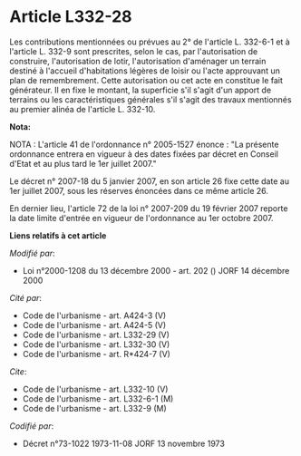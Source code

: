 # Article L332-28

Les contributions mentionnées ou prévues au 2° de l'article L. 332-6-1 et à l'article L. 332-9 sont prescrites, selon le cas,
par l'autorisation de construire, l'autorisation de lotir, l'autorisation d'aménager un terrain destiné à l'accueil
d'habitations légères de loisir ou l'acte approuvant un plan de remembrement. Cette autorisation ou cet acte en constitue le
fait générateur. Il en fixe le montant, la superficie s'il s'agit d'un apport de terrains ou les caractéristiques générales
s'il s'agit des travaux mentionnés au premier alinéa de l'article L. 332-10.

**Nota:**

NOTA : L'article 41 de l'ordonnance n° 2005-1527 énonce : "La présente ordonnance entrera en vigueur à des dates fixées par
décret en Conseil d'Etat et au plus tard le 1er juillet 2007."

Le décret n° 2007-18 du 5 janvier 2007, en son article 26 fixe cette date au 1er juillet 2007, sous les réserves énoncées
dans ce même article 26.

En dernier lieu, l'article 72 de la loi n° 2007-209 du 19 février 2007 reporte la date limite d'entrée en vigueur de
l'ordonnance au 1er octobre 2007.

**Liens relatifs à cet article**

_Modifié par_:

  - Loi n°2000-1208 du 13 décembre 2000 - art. 202 () JORF 14 décembre 2000

_Cité par_:

  - Code de l'urbanisme - art. A424-3 (V)
  - Code de l'urbanisme - art. A424-5 (V)
  - Code de l'urbanisme - art. L332-29 (V)
  - Code de l'urbanisme - art. L332-30 (V)
  - Code de l'urbanisme - art. R*424-7 (V)

_Cite_:

  - Code de l'urbanisme - art. L332-10 (V)
  - Code de l'urbanisme - art. L332-6-1 (M)
  - Code de l'urbanisme - art. L332-9 (M)

_Codifié par_:

  - Décret n°73-1022 1973-11-08 JORF 13 novembre 1973
